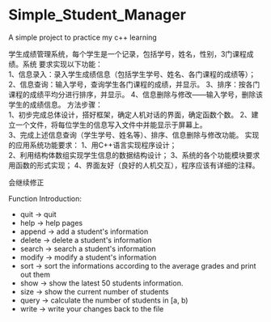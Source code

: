 # Simple_Student_Manager
A simple project to practice my c++ learning


学生成绩管理系统，每个学生是一个记录，包括学号，姓名，性别，3门课程成绩。系统  要求实现以下功能：  
1、信息录入：录入学生成绩信息（包括学生学号、姓名、各门课程的成绩等）； 
2、信息查询：输入学号，查询学生各门课程的成绩，并显示。 
3、排序：按各门课程的成绩平均分进行排序，并显示。 
4、信息删除与修改——输入学号，删除该学生的成绩信息。 
方法步骤：  
1、初步完成总体设计，搭好框架，确定人机对话的界面，确定函数个数。
2、建立一个文件，将每位学生的信息写入文件中并能显示于屏幕上。  
3、完成上述信息查询（学生学号、姓名等）、排序、信息删除与修改功能。 
实现的应用系统功能要求：
1、用C++语言实现程序设计；  
2、利用结构体数组实现学生信息的数据结构设计； 
3、系统的各个功能模块要求用函数的形式实现；
4、界面友好（良好的人机交互），程序应该有详细的注释。


会继续修正


Function Introduction:
+ quit -> quit
+ help -> help pages
+ append -> add a student's information
+ delete -> delete a student's information
+ search -> search a student's information
+ modify -> modify a student's information
+ sort -> sort the informations according to the average grades and print out them
+ show -> show the latest 50 students information.
+ size -> show the current number of students
+ query -> calculate the number of students in [a, b)
+ write -> write your changes back to the file

